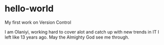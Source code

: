 # hello-world
My first work on Version Control

I am Olaniyi, working hard to cover alot and catch up with new trends
in IT I left like 13 years ago. May the Almighty God see me through.
